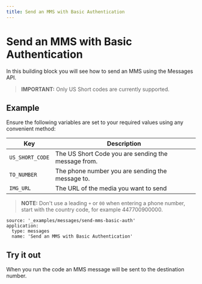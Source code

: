 ```yaml
---
title: Send an MMS with Basic Authentication
---
```


# Send an MMS with Basic Authentication

In this building block you will see how to send an MMS using the Messages API.

> **IMPORTANT:** Only US Short codes are currently supported.  

## Example

Ensure the following variables are set to your required values using any convenient method:

Key | Description
-- | --
`US_SHORT_CODE` | The US Short Code you are sending the message from.
`TO_NUMBER` | The phone number you are sending the message to.
`IMG_URL` | The URL of the media you want to send

> **NOTE:** Don't use a leading `+` or `00` when entering a phone number, start with the country code, for example 447700900000.

```building_blocks
source: '_examples/messages/send-mms-basic-auth'
application:
  type: messages
  name: 'Send an MMS with Basic Authentication'
```

## Try it out

When you run the code an MMS message will be sent to the destination number.

